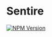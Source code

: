# Sentire

[![NPM Version](https://img.shields.io/npm/v/sentire.svg)](https://www.npmjs.com/package/sentire)